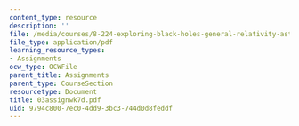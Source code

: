 ```yaml
---
content_type: resource
description: ''
file: /media/courses/8-224-exploring-black-holes-general-relativity-astrophysics-spring-2003/9794c8007ec04dd93bc3744d0d8feddf_03assignwk7d.pdf
file_type: application/pdf
learning_resource_types:
- Assignments
ocw_type: OCWFile
parent_title: Assignments
parent_type: CourseSection
resourcetype: Document
title: 03assignwk7d.pdf
uid: 9794c800-7ec0-4dd9-3bc3-744d0d8feddf
---
```

